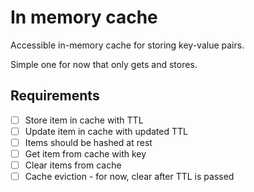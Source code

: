 # In memory cache

Accessible in-memory cache for storing key-value pairs.

Simple one for now that only gets and stores.

## Requirements
- [ ] Store item in cache with TTL
- [ ] Update item in cache with updated TTL
- [ ] Items should be hashed at rest
- [ ] Get item from cache with key
- [ ] Clear items from cache
- [ ] Cache eviction - for now, clear after TTL is passed
